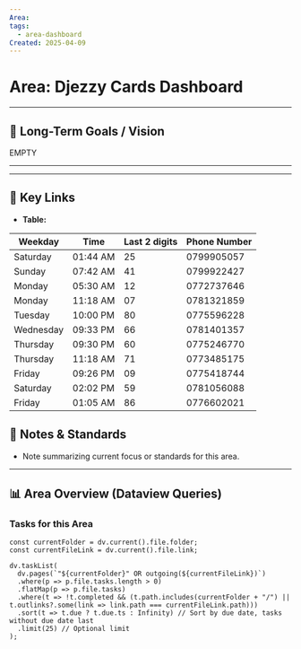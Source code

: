 ```yaml
---
Area: 
tags:
  - area-dashboard
Created: 2025-04-09
---
```


# Area: Djezzy Cards Dashboard

---

## 🎯 Long-Term Goals / Vision

EMPTY

---


---

## 🔗 Key Links

*   **Table:**

| Weekday   | Time     | Last 2 digits | Phone Number |
| --------- | -------- | ------------- | ------------ |
| Saturday  | 01:44 AM | 25            | 0799905057   |
| Sunday    | 07:42 AM | 41            | 0799922427   |
| Monday    | 05:30 AM | 12            | 0772737646   |
| Monday    | 11:18 AM | 07            | 0781321859   |
| Tuesday   | 10:00 PM | 80            | 0775596228   |
| Wednesday | 09:33 PM | 66            | 0781401357   |
| Thursday  | 09:30 PM | 60            | 0775246770   |
| Thursday  | 11:18 AM | 71            | 0773485175   |
| Friday    | 09:26 PM | 09            | 0775418744   |
| Saturday  | 02:02 PM | 59            | 0781056088   |
| Friday    | 01:05 AM | 86            | 0776602021   |


## 📝 Notes & Standards

*   Note summarizing current focus or standards for this area.

---

## 📊 Area Overview (Dataview Queries)

### Tasks for this Area

```dataviewjs
const currentFolder = dv.current().file.folder;
const currentFileLink = dv.current().file.link;

dv.taskList(
  dv.pages(`"${currentFolder}" OR outgoing(${currentFileLink})`)
  .where(p => p.file.tasks.length > 0)
  .flatMap(p => p.file.tasks)
  .where(t => !t.completed && (t.path.includes(currentFolder + "/") || t.outlinks?.some(link => link.path === currentFileLink.path)))
  .sort(t => t.due ? t.due.ts : Infinity) // Sort by due date, tasks without due date last
  .limit(25) // Optional limit
);